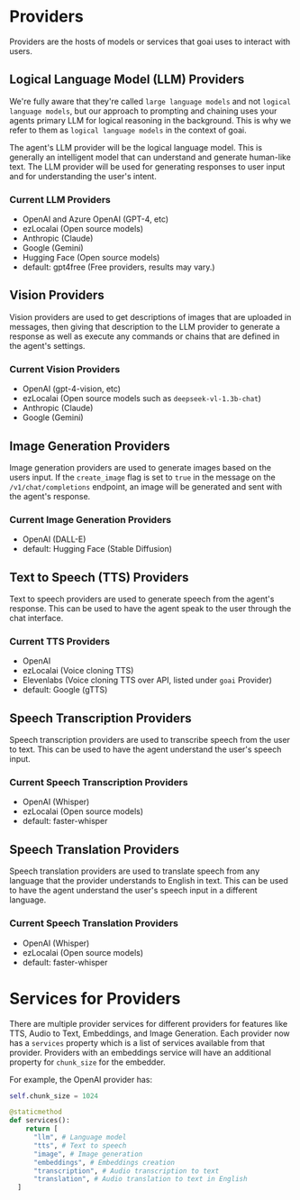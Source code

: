 # Providers

Providers are the hosts of models or services that goai uses to interact with users.

## Logical Language Model (LLM) Providers

We're fully aware that they're called `large language models` and not `logical language models`, but our approach to prompting and chaining uses your agents primary LLM for logical reasoning in the background. This is why we refer to them as `logical language models` in the context of goai.

The agent's LLM provider will be the logical language model. This is generally an intelligent model that can understand and generate human-like text. The LLM provider will be used for generating responses to user input and for understanding the user's intent.

### Current LLM Providers

- OpenAI and Azure OpenAI (GPT-4, etc)
- ezLocalai (Open source models)
- Anthropic (Claude)
- Google (Gemini)
- Hugging Face (Open source models)
- default: gpt4free (Free providers, results may vary.)

## Vision Providers

Vision providers are used to get descriptions of images that are uploaded in messages, then giving that description to the LLM provider to generate a response as well as execute any commands or chains that are defined in the agent's settings.

### Current Vision Providers

- OpenAI (gpt-4-vision, etc)
- ezLocalai (Open source models such as `deepseek-vl-1.3b-chat`)
- Anthropic (Claude)
- Google (Gemini)

## Image Generation Providers

Image generation providers are used to generate images based on the users input. If the `create_image` flag is set to `true` in the message on the `/v1/chat/completions` endpoint, an image will be generated and sent with the agent's response.

### Current Image Generation Providers

- OpenAI (DALL-E)
- default: Hugging Face (Stable Diffusion)

## Text to Speech (TTS) Providers

Text to speech providers are used to generate speech from the agent's response. This can be used to have the agent speak to the user through the chat interface.

### Current TTS Providers

- OpenAI
- ezLocalai (Voice cloning TTS)
- Elevenlabs (Voice cloning TTS over API, listed under `goai` Provider)
- default: Google (gTTS)

## Speech Transcription Providers

Speech transcription providers are used to transcribe speech from the user to text. This can be used to have the agent understand the user's speech input.

### Current Speech Transcription Providers

- OpenAI (Whisper)
- ezLocalai (Open source models)
- default: faster-whisper

## Speech Translation Providers

Speech translation providers are used to translate speech from any language that the provider understands to English in text. This can be used to have the agent understand the user's speech input in a different language.

### Current Speech Translation Providers

- OpenAI (Whisper)
- ezLocalai (Open source models)
- default: faster-whisper

# Services for Providers

There are multiple provider services for different providers for features like TTS, Audio to Text, Embeddings, and Image Generation.
Each provider now has a `services` property which is a list of services available from that provider. Providers with an embeddings service will have an additional property for `chunk_size` for the embedder.

For example, the OpenAI provider has:

```python
self.chunk_size = 1024

@staticmethod
def services():
    return [
      "llm", # Language model
      "tts", # Text to speech
      "image", # Image generation
      "embeddings", # Embeddings creation
      "transcription", # Audio transcription to text
      "translation", # Audio translation to text in English
  ]
```

